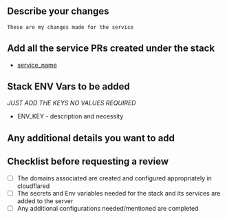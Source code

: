 ## Describe your changes
```
These are my changes made for the service
```

## Add all the service PRs created under the stack

- [service_name](#link)

## Stack ENV Vars to be added

_JUST ADD THE KEYS NO VALUES REQUIRED_

- ENV_KEY - description and necessity

## Any additional details you want to add

## Checklist before requesting a review
- [ ] The domains associated are created and configured appropriately in cloudflared
- [ ] The secrets and Env variables needed for the stack and its services are added to the server
- [ ] Any additional configurations needed/mentioned are completed
